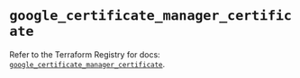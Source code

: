 # `google_certificate_manager_certificate`

Refer to the Terraform Registry for docs: [`google_certificate_manager_certificate`](https://registry.terraform.io/providers/hashicorp/google/6.35.0/docs/resources/certificate_manager_certificate).

